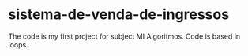 # sistema-de-venda-de-ingressos

The code is my first project for subject MI Algoritmos. Code is based in loops.
